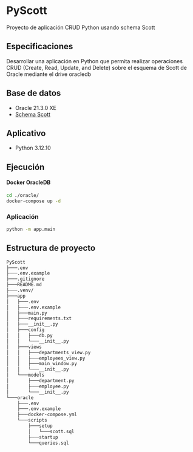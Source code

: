 # PyScott
Proyecto de aplicación CRUD Python usando schema Scott

## Especificaciones
Desarrollar una aplicación en Python que permita realizar operaciones CRUD
(Create, Read, Update, and Delete) sobre el esquema de Scott de Oracle
mediante el drive oracledb


## Base de datos
- Oracle 21.3.0 XE
- [Schema Scott](https://github.com/oracle/dotnet-db-samples/blob/master/schemas/scott.sql)

## Aplicativo
- Python 3.12.10

## Ejecución
#### Docker OracleDB
```bash
cd ./oracle/
docker-compose up -d
```

### Aplicación
```bash
python -m app.main
```

## Estructura de proyecto
```bash
PyScott
├───.env
├───.env.example
├───.gitignore
├───README.md
├───.venv/
├───app
│   ├───.env
│   ├───.env.example
│   ├───main.py
│   ├───requirements.txt
│   ├───__init__.py
│   ├───config
│   │   ├───db.py
│   │   └───__init__.py
│   ├───views
│   │   ├───departments_view.py
│   │   ├───employees_view.py
│   │   ├───main_window.py
│   │   └───__init__.py
│   └───models
│       ├───department.py
│       ├───employee.py
│       └───__init__.py
└───oracle
    ├───.env
    ├───.env.example
    ├───docker-compose.yml
    └───scripts
        ├───setup
        │   └───scott.sql 
        ├───startup
        └───queries.sql
```
